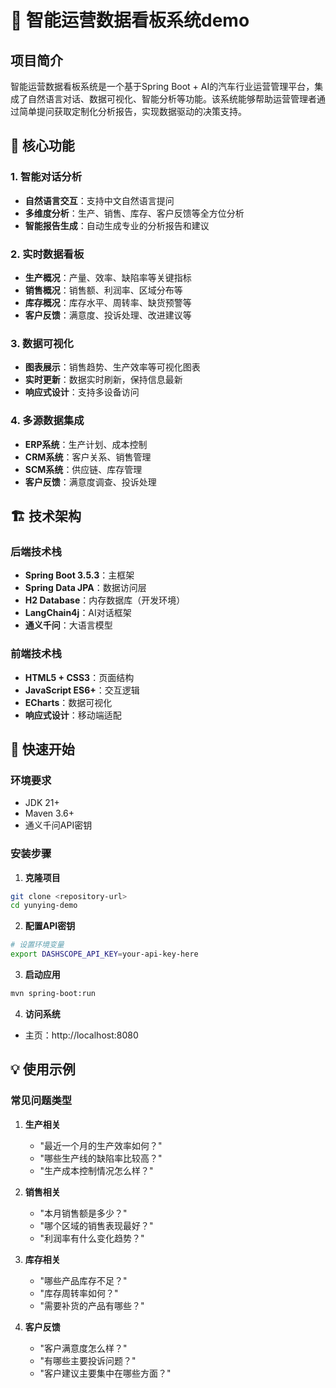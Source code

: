 # 🚗 智能运营数据看板系统demo
## 项目简介

智能运营数据看板系统是一个基于Spring Boot + AI的汽车行业运营管理平台，集成了自然语言对话、数据可视化、智能分析等功能。该系统能够帮助运营管理者通过简单提问获取定制化分析报告，实现数据驱动的决策支持。

## 🎯 核心功能

### 1. 智能对话分析
- **自然语言交互**：支持中文自然语言提问
- **多维度分析**：生产、销售、库存、客户反馈等全方位分析
- **智能报告生成**：自动生成专业的分析报告和建议

### 2. 实时数据看板
- **生产概况**：产量、效率、缺陷率等关键指标
- **销售概况**：销售额、利润率、区域分布等
- **库存概况**：库存水平、周转率、缺货预警等
- **客户反馈**：满意度、投诉处理、改进建议等

### 3. 数据可视化
- **图表展示**：销售趋势、生产效率等可视化图表
- **实时更新**：数据实时刷新，保持信息最新
- **响应式设计**：支持多设备访问

### 4. 多源数据集成
- **ERP系统**：生产计划、成本控制
- **CRM系统**：客户关系、销售管理
- **SCM系统**：供应链、库存管理
- **客户反馈**：满意度调查、投诉处理

## 🏗️ 技术架构

### 后端技术栈
- **Spring Boot 3.5.3**：主框架
- **Spring Data JPA**：数据访问层
- **H2 Database**：内存数据库（开发环境）
- **LangChain4j**：AI对话框架
- **通义千问**：大语言模型

### 前端技术栈
- **HTML5 + CSS3**：页面结构
- **JavaScript ES6+**：交互逻辑
- **ECharts**：数据可视化
- **响应式设计**：移动端适配

## 🚀 快速开始

### 环境要求
- JDK 21+
- Maven 3.6+
- 通义千问API密钥

### 安装步骤

1. **克隆项目**
```bash
git clone <repository-url>
cd yunying-demo
```

2. **配置API密钥**
```bash
# 设置环境变量
export DASHSCOPE_API_KEY=your-api-key-here
```

3. **启动应用**
```bash
mvn spring-boot:run
```

4. **访问系统**
- 主页：http://localhost:8080

## 💡 使用示例

### 常见问题类型

1. **生产相关**
   - "最近一个月的生产效率如何？"
   - "哪些生产线的缺陷率比较高？"
   - "生产成本控制情况怎么样？"

2. **销售相关**
   - "本月销售额是多少？"
   - "哪个区域的销售表现最好？"
   - "利润率有什么变化趋势？"

3. **库存相关**
   - "哪些产品库存不足？"
   - "库存周转率如何？"
   - "需要补货的产品有哪些？"

4. **客户反馈**
   - "客户满意度怎么样？"
   - "有哪些主要投诉问题？"
   - "客户建议主要集中在哪些方面？"

